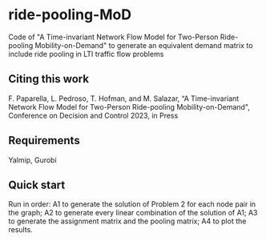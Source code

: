 # ride-pooling-MoD

Code of "A Time-invariant Network Flow Model for Two-Person Ride-pooling Mobility-on-Demand" to generate an equivalent demand matrix to include ride pooling in LTI traffic flow problems

## Citing this work

F. Paparella, L. Pedroso, T. Hofman, and M. Salazar, “A Time-invariant Network Flow Model for Two-Person Ride-pooling Mobility-on-Demand", Conference on Decision and Control 2023, in Press

## Requirements
Yalmip, Gurobi

## Quick start

Run in order:
A1 to generate the solution of Problem 2 for each node pair in the graph;
A2 to generate every linear combination of the solution of A1;
A3 to generate the assignment matrix and the pooling matrix;
A4 to plot the results.
